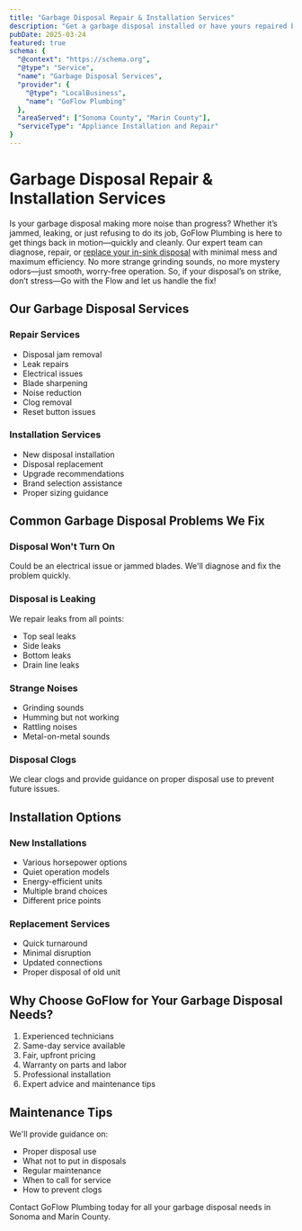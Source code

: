 ```yaml
---
title: "Garbage Disposal Repair & Installation Services"
description: "Get a garbage disposal installed or have yours repaired by our expert plumbers with upfront pricing."
pubDate: 2025-03-24
featured: true
schema: {
  "@context": "https://schema.org",
  "@type": "Service",
  "name": "Garbage Disposal Services",
  "provider": {
    "@type": "LocalBusiness",
    "name": "GoFlow Plumbing"
  },
  "areaServed": ["Sonoma County", "Marin County"],
  "serviceType": "Appliance Installation and Repair"
}
---
```


# Garbage Disposal Repair & Installation Services

Is your garbage disposal making more noise than progress? Whether it’s jammed, leaking, or just refusing to do its job, GoFlow Plumbing is here to get things back in motion—quickly and cleanly. Our expert team can diagnose, repair, or [replace your in-sink disposal](/articles/garbage-disposal-choices) with minimal mess and maximum efficiency. No more strange grinding sounds, no more mystery odors—just smooth, worry-free operation. So, if your disposal’s on strike, don’t stress—Go with the Flow and let us handle the fix!

## Our Garbage Disposal Services

### Repair Services
- Disposal jam removal
- Leak repairs
- Electrical issues
- Blade sharpening
- Noise reduction
- Clog removal
- Reset button issues

### Installation Services
- New disposal installation
- Disposal replacement
- Upgrade recommendations
- Brand selection assistance
- Proper sizing guidance

## Common Garbage Disposal Problems We Fix

### Disposal Won't Turn On
Could be an electrical issue or jammed blades. We'll diagnose and fix the problem quickly.

### Disposal is Leaking
We repair leaks from all points:
- Top seal leaks
- Side leaks
- Bottom leaks
- Drain line leaks

### Strange Noises
- Grinding sounds
- Humming but not working
- Rattling noises
- Metal-on-metal sounds

### Disposal Clogs
We clear clogs and provide guidance on proper disposal use to prevent future issues.

## Installation Options

### New Installations
- Various horsepower options
- Quiet operation models
- Energy-efficient units
- Multiple brand choices
- Different price points

### Replacement Services
- Quick turnaround
- Minimal disruption
- Updated connections
- Proper disposal of old unit

## Why Choose GoFlow for Your Garbage Disposal Needs?

1. Experienced technicians
2. Same-day service available
3. Fair, upfront pricing
4. Warranty on parts and labor
5. Professional installation
6. Expert advice and maintenance tips

## Maintenance Tips

We'll provide guidance on:
- Proper disposal use
- What not to put in disposals
- Regular maintenance
- When to call for service
- How to prevent clogs

Contact GoFlow Plumbing today for all your garbage disposal needs in Sonoma and Marin County.
